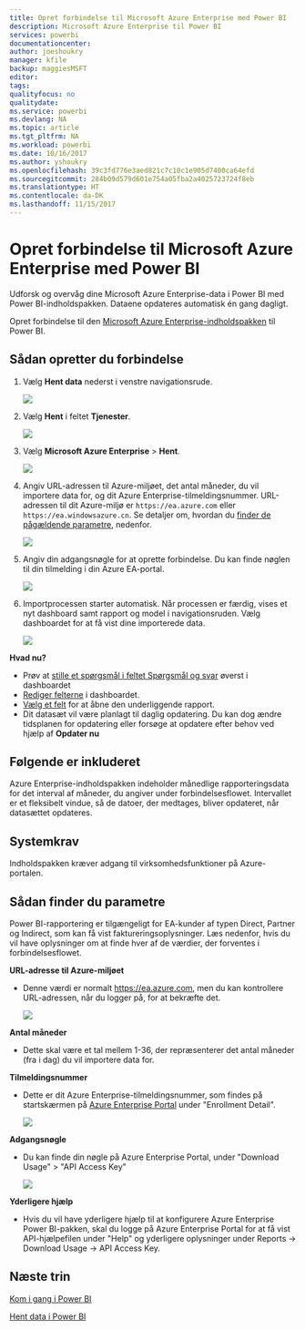 ```yaml
---
title: Opret forbindelse til Microsoft Azure Enterprise med Power BI
description: Microsoft Azure Enterprise til Power BI
services: powerbi
documentationcenter: 
author: joeshoukry
manager: kfile
backup: maggiesMSFT
editor: 
tags: 
qualityfocus: no
qualitydate: 
ms.service: powerbi
ms.devlang: NA
ms.topic: article
ms.tgt_pltfrm: NA
ms.workload: powerbi
ms.date: 10/16/2017
ms.author: yshoukry
ms.openlocfilehash: 39c3fd776e3aed821c7c10c1e905d7400ca64efd
ms.sourcegitcommit: 284b09d579d601e754a05fba2a4025723724f8eb
ms.translationtype: HT
ms.contentlocale: da-DK
ms.lasthandoff: 11/15/2017
---
```

# <a name="connect-to-microsoft-azure-enterprise-with-power-bi"></a>Opret forbindelse til Microsoft Azure Enterprise med Power BI
Udforsk og overvåg dine Microsoft Azure Enterprise-data i Power BI med Power BI-indholdspakken. Dataene opdateres automatisk én gang dagligt.

Opret forbindelse til den [Microsoft Azure Enterprise-indholdspakken](https://app.powerbi.com/getdata/services/azure-enterprise) til Power BI.

## <a name="how-to-connect"></a>Sådan opretter du forbindelse
1. Vælg **Hent data** nederst i venstre navigationsrude.
   
    ![](media/service-connect-to-azure-enterprise/getdata.png)
2. Vælg **Hent** i feltet **Tjenester**.
   
   ![](media/service-connect-to-azure-enterprise/services.png)
3. Vælg **Microsoft Azure Enterprise** \> **Hent**.
   
   ![](media/service-connect-to-azure-enterprise/mazureenterprise.png)
4. Angiv URL-adressen til Azure-miljøet, det antal måneder, du vil importere data for, og dit Azure Enterprise-tilmeldingsnummer. URL-adressen til dit Azure-miljø er `https://ea.azure.com` eller `https://ea.windowsazure.cn`. Se detaljer om, hvordan du [finder de pågældende parametre](#FindingParams), nedenfor.
   
    ![](media/service-connect-to-azure-enterprise/params.png)
5. Angiv din adgangsnøgle for at oprette forbindelse. Du kan finde nøglen til din tilmelding i din Azure EA-portal.
   
    ![](media/service-connect-to-azure-enterprise/creds.png)
6. Importprocessen starter automatisk. Når processen er færdig, vises et nyt dashboard samt rapport og model i navigationsruden. Vælg dashboardet for at få vist dine importerede data.
   
   ![](media/service-connect-to-azure-enterprise/dashboard.png)

**Hvad nu?**

* Prøv at [stille et spørgsmål i feltet Spørgsmål og svar](service-q-and-a.md) øverst i dashboardet
* [Rediger felterne](service-dashboard-edit-tile.md) i dashboardet.
* [Vælg et felt](service-dashboard-tiles.md) for at åbne den underliggende rapport.
* Dit datasæt vil være planlagt til daglig opdatering. Du kan dog ændre tidsplanen for opdatering eller forsøge at opdatere efter behov ved hjælp af **Opdater nu**

## <a name="whats-included"></a>Følgende er inkluderet
Azure Enterprise-indholdspakken indeholder månedlige rapporteringsdata for det interval af måneder, du angiver under forbindelsesflowet. Intervallet er et fleksibelt vindue, så de datoer, der medtages, bliver opdateret, når datasættet opdateres.

## <a name="system-requirements"></a>Systemkrav
Indholdspakken kræver adgang til virksomhedsfunktioner på Azure-portalen.

<a name="FindingParams"></a>

## <a name="finding-parameters"></a>Sådan finder du parametre
Power BI-rapportering er tilgængeligt for EA-kunder af typen Direct, Partner og Indirect, som kan få vist faktureringsoplysninger. Læs nedenfor, hvis du vil have oplysninger om at finde hver af de værdier, der forventes i forbindelsesflowet.

**URL-adresse til Azure-miljøet**

* Denne værdi er normalt https://ea.azure.com, men du kan kontrollere URL-adressen, når du logger på, for at bekræfte det.
  
    ![](media/service-connect-to-azure-enterprise/params3.png)

**Antal måneder**

* Dette skal være et tal mellem 1-36, der repræsenterer det antal måneder (fra i dag) du vil importere data for.

**Tilmeldingsnummer**

* Dette er dit Azure Enterprise-tilmeldingsnummer, som findes på startskærmen på [Azure Enterprise Portal](https://ea.azure.com/) under "Enrollment Detail".
  
    ![](media/service-connect-to-azure-enterprise/params2.png)

**Adgangsnøgle**

* Du kan finde din nøgle på Azure Enterprise Portal, under "Download Usage" > "API Access Key"
  
    ![](media/service-connect-to-azure-enterprise/creds2.png)

**Yderligere hjælp**

* Hvis du vil have yderligere hjælp til at konfigurere Azure Enterprise Power BI-pakken, skal du logge på Azure Enterprise Portal for at få vist API-hjælpefilen under "Help" og yderligere oplysninger under Reports -> Download Usage -> API Access Key.

## <a name="next-steps"></a>Næste trin
[Kom i gang i Power BI](service-get-started.md)

[Hent data i Power BI](service-get-data.md)

